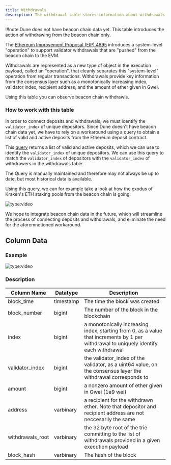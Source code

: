 ```yaml
---
title: Withdrawals
description: The withdrawal table stores information about withdrawals made on the Ethereum beacon chain, including the block time, block number, index, validator index, amount, address, withdrawals root, and block hash.
---
```


!!!note
    Dune does not have beacon chain data yet. This table introduces the action of withdrawing from the beacon chain only.  


The [Ethereum Improvement Proposal (EIP) 4895](https://eips.ethereum.org/EIPS/eip-4895) introduces a system-level "operation" to support validator withdrawals that are "pushed" from the beacon chain to the EVM.

 Withdrawals are represented as a new type of object in the execution payload, called an "operation", that cleanly separates this "system-level" operation from regular transactions. Withdrawals provide key information from the consensus layer such as a monotonically increasing index, validator index, recipient address, and the amount of ether given in Gwei.

 Using this table you can observe beacon chain withdrawls.

### How to work with this table

In order to connect deposits and withdrawals, we must identify the ``validator_index`` of unique depositors. Since Dune doesn't have beacon chain data yet, we have to rely on a workaround using a query to obtain a list of valid and active deposits from the Ethereum deposit contract.

This [query](https://dune.com/queries/2364548) returns a list of valid and active deposits, which we can use to identify the ``validator_index`` of unique depositors. We can use this query to match the ``validator_index`` of depositors with the ``validator_index`` of withdrawers in the withdrawals table.

The Query is manually maintained and therefore may not always be up to date, but most historical data is available.

Using this query, we can for example take a look at how the exodus of Kraken's ETH staking pools from the beacon chain is going:

![type:video](https://dune.com/embeds/2370313/3886141)


We hope to integrate beacon chain data in the future, which will streamline the process of connecting deposits and withdrawals, and eliminate the need for the aforemnetioned workaround.


## Column Data

### Example

![type:video](https://dune.com/embeds/2363408/3873540)

### Description

| Column Name       | Datatype | Description                                                             |
|-------------------|----------|-------------------------------------------------------------------------|
| block_time        | timestamp | The time the block was created                                          |
| block_number      | bigint    | The number of the block in the blockchain                               |
| index             | bigint    | a monotonically increasing index, starting from 0, as a value that increments by 1 per withdrawal to uniquely identify each withdrawal|
| validator_index   | bigint    | the validator_index of the validator, as a uint64 value, on the consensus layer the withdrawal corresponds to|
| amount            | bigint    | a nonzero amount of ether given in Gwei (1e9 wei)                        |
| address           | varbinary | a recipient for the withdrawn ether. Note that depositor and recipient address are not neccesarily the same|
| withdrawals_root  | varbinary | the 32 byte root of the trie committing to the list of withdrawals provided in a given execution payload|
| block_hash        | varbinary | The hash of the block                                                    |